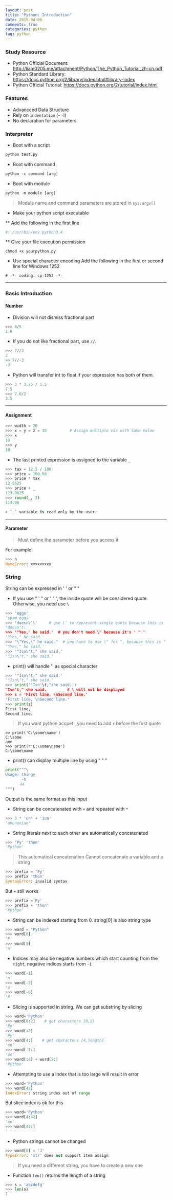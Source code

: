 ```yaml
---
layout: post
title: "Python: Introduction"
date: 2015-04-06
comments: true
categories: python
tag: python
---
```


### Study Resource

* Python Official Document: http://liam0205.me/attachment/Python/The_Python_Tutorial_zh-cn.pdf
* Python Standard Library: https://docs.python.org/2/library/index.html#library-index
* Python Official Tutorial: https://docs.python.org/2/tutorial/index.html

### Features

* Advancced Data Structure
* Rely on `indentation`  (- -!)
* No declaration for parameters


<!--more-->

### Interpreter

* Boot with a script
``` python
python test.py
```

* Boot with command
``` python
python -c command [arg]

```

* Boot with module
``` python
python -m module [arg]

```

> Module name and command parameters are stored in `sys.argv[]`

* Make your python script executable

** Add the following in the first line
``` python
#! /usr/bin/env python3.4
```

** Give your file execution permission
```
chmod +x yourpython.py
```

* Use special character encoding
Add the following in the first or second line for Windows 1252
```
# -*- coding: cp-1252 -*-
```

----
### Basic Introduction

#### Number

* Division will not dismiss fractional part
``` python
>>> 8/5
1.6
```

* If you do not like fractional part, use `//`.

``` python
>>> 7//3
2
>> 7//-3
-3
```

* Python will transfer int to float if your expression has both of them.

``` python
>>> 3 * 3.75 / 1.5
7.5
>>> 7.0/2
3.5
```
----
#### Assignment

``` python
>>> width = 20
>>> x = y = z = 10          # Assign multiple var with same value
>>> x
10
>>> y
10
```

* The last printed expression is assigned to the variable `_`

``` python
>>> tax = 12.5 / 100
>>> price = 100.50
>>> price * tax
12.5625
>>> price + _
113.0625
>>> round(_, 2)
113.06

> `_` variable is read-only by the user.
```

----
#### Parameter


> Must define the parameter before you access it


For example:

``` python
>>> n
NameError: xxxxxxxxx
```

### String
String can be expressed in ' ' or " "

* If you use " ' " or ' " ', the inside quote will be considered quote. Otherwise, you need use `\`

``` python
>>> 'eggs'
'spam eggs'
>>> 'doesn\'t'     # use \' to represent single quote because this is ' ' '
"doesn't:
>>> '"Yes," he said.'  # you don't need \" because it's ' " '
'"Yes," he said.'
>>> "\"Yes,\" he said."  # you have to use \" for ", because this is " " "
'"Yes," he said.'
>>> '"Isn\'t," she said,'
'"Isn\'t," she said.'
```

* print() will handle '\' as special character

``` python
>>> '"Isn\'t," she said.'
'"Isn\'t," she said.'
>>> print('"Isn'\t,"she said.')
"Isn't," she said.         # \ will not be displayed
>>> s = 'First line, \nSecond line.'
'First line, \nSecond line.'
>>> print(s)
First line,
Second line.
```

> If you want python accpet \, you need to add `r` before the first quote


```
>> print('C:\some\name')
C:\some
ame
>>> print(r'C:\some\name')
C:\some\name
```

* print() can display multiple line by using " " "

``` python
print("""\
Usage: thingy
       -h
      -H
""")
```

Output is the same format as this input

* String can be concatenated with `+` and repeated with `*`

``` python
>>> 3 * 'un' + 'iun'
'unununiun'
```

* String literals next to each other are automatically concatenated

``` python
>>> 'Py' 'thon'
'Python'
```

> This automatical concatenation Cannot concatenate a variable and a string

``` python
>>> prefix = 'Py'
>>> prefix 'thon'
SyntaxError: invalid syntax
```
But `+` still works

``` python
>>> prefix ='Py'
>>> prefix + 'thon'
'Python'
```

* String can be indexed starting from 0. string[0] is also string type

``` python
>>> word = "Python"
>>> word[0]
'P'
>>> word[5]
'n'
```

* Indices may also be negative numbers which start counting from the `right`, negative indices starts from `-1`

``` python
>>> word[-1]
'n'
>>> word[-2]
'o'
>>> word[-6]
'P'
```
* Slicing is supported in string. We can get substring by slicing

``` python
>>> word='Python'
>>> word[0:2]    # get characters [0,2)
'Py'
>>> word[:2]
'Py'
>>> word[4:]    # get characters [4,length]
'on'
>>> word[-2:]
'on'
>>> word[:2] + word[2:]
'Python'
```
* Attempting to use a index that is too large will result in error

``` python
>>> word='Python'
>>> word[42]
IndexError: string index out of range
```
But slice index is ok for this

``` python
>>> word='Python'
>>> word[4:42]
'on'
>>> word[42:]
' '
```

* Python strings cannot be changed

``` python
>>> word[0] = 'J'
TypeError: 'str' does not support item assign
```

> If you need a different string, you have to create a new one

* Function `len()` returns the length of a string

``` python
>>> s = 'abcdefg'
>>> len(s)
7
```
